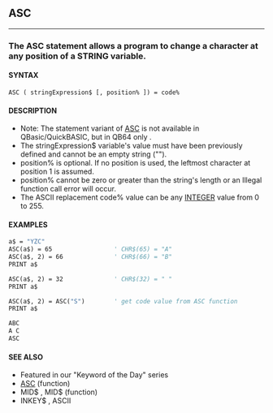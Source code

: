 ## ASC
---

### The ASC statement allows a program to change a character at any position of a STRING variable.

#### SYNTAX

`ASC ( stringExpression$ [, position% ]) = code%`

#### DESCRIPTION
* Note: The statement variant of [ASC](./ASC.md) is not available in QBasic/QuickBASIC, but in QB64 only .
* The stringExpression$ variable's value must have been previously defined and cannot be an empty string ("").
* position% is optional. If no position is used, the leftmost character at position 1 is assumed.
* position% cannot be zero or greater than the string's length or an Illegal function call error will occur.
* The ASCII replacement code% value can be any [INTEGER](./INTEGER.md) value from 0 to 255.


#### EXAMPLES
```vb
a$ = "YZC"
ASC(a$) = 65                 ' CHR$(65) = "A"
ASC(a$, 2) = 66              ' CHR$(66) = "B"
PRINT a$

ASC(a$, 2) = 32              ' CHR$(32) = " "
PRINT a$

ASC(a$, 2) = ASC("S")        ' get code value from ASC function
PRINT a$
```
  
```vb
ABC
A C
ASC
```
  


#### SEE ALSO
* Featured in our "Keyword of the Day" series
* [ASC](./ASC.md) (function)
* MID$ , MID$ (function)
* INKEY$ , ASCII
